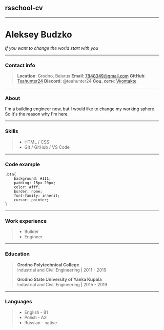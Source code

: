 ## rsschool-cv
---

# Aleksey Budzko

*If you want to change the world start with you*

---

### Contact info
> **Location**: Grodno, Belarus
> **Email**: [7848349@gmail.com](maito:7848349@gmail.com)
> **GitHub**: [Teahunter24](https://github.com/teahunter24)
> **Discord:** @teahunter24
> **Соц. сети**: [Vkontakte](https://vk.com/jacky_joness)

---

### About
I'm a building engineer now, but I would like to change my working sphere. So it's the reason why I'm here.

---

### Skills
> * HTML / CSS
> * Git / GitHub / VS Code

---

### Code example
```
.btn{
    background: #111;
    padding: 15px 20px;
    color: #fff;
    border: none;
    font-family: inherit;
    cursor: pointer;
}
```

---

### Work experience
> * Builder
> * Engineer

---

### Education
> **Grodno Polytechnical College**  
> Industrial and Civil Engineering  |  2011 - 2015
> 
> **Grodno State University of Yanka Kupala**  
> Industrial and Civil Engineering  |  2015 - 2019

---

### Languages

> * English - B1
> * Polish - A2
> * Russian - native
